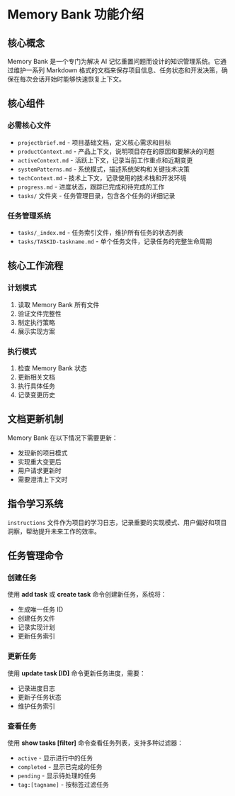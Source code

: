 # Memory Bank 功能介绍

## 核心概念
Memory Bank 是一个专门为解决 AI 记忆重置问题而设计的知识管理系统。它通过维护一系列 Markdown 格式的文档来保存项目信息、任务状态和开发决策，确保在每次会话开始时能够快速恢复上下文。

## 核心组件

### 必需核心文件
- `projectbrief.md` - 项目基础文档，定义核心需求和目标
- `productContext.md` - 产品上下文，说明项目存在的原因和要解决的问题
- `activeContext.md` - 活跃上下文，记录当前工作重点和近期变更
- `systemPatterns.md` - 系统模式，描述系统架构和关键技术决策
- `techContext.md` - 技术上下文，记录使用的技术栈和开发环境
- `progress.md` - 进度状态，跟踪已完成和待完成的工作
- `tasks/` 文件夹 - 任务管理目录，包含各个任务的详细记录

### 任务管理系统
- `tasks/_index.md` - 任务索引文件，维护所有任务的状态列表
- `tasks/TASKID-taskname.md` - 单个任务文件，记录任务的完整生命周期

## 核心工作流程

### 计划模式
1. 读取 Memory Bank 所有文件
2. 验证文件完整性
3. 制定执行策略
4. 展示实现方案

### 执行模式
1. 检查 Memory Bank 状态
2. 更新相关文档
3. 执行具体任务
4. 记录变更历史

## 文档更新机制
Memory Bank 在以下情况下需要更新：
- 发现新的项目模式
- 实现重大变更后
- 用户请求更新时
- 需要澄清上下文时

## 指令学习系统
`instructions` 文件作为项目的学习日志，记录重要的实现模式、用户偏好和项目洞察，帮助提升未来工作的效率。

## 任务管理命令

### 创建任务
使用 **add task** 或 **create task** 命令创建新任务，系统将：
- 生成唯一任务 ID
- 创建任务文件
- 记录实现计划
- 更新任务索引

### 更新任务
使用 **update task [ID]** 命令更新任务进度，需要：
- 记录进度日志
- 更新子任务状态
- 维护任务索引

### 查看任务
使用 **show tasks [filter]** 命令查看任务列表，支持多种过滤器：
- `active` - 显示进行中的任务
- `completed` - 显示已完成的任务
- `pending` - 显示待处理的任务
- `tag:[tagname]` - 按标签过滤任务
